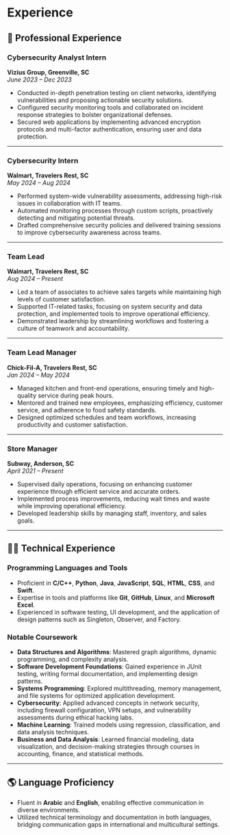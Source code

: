 # **Experience**

## 🚀 **Professional Experience**

### **Cybersecurity Analyst Intern**  
**Vizius Group, Greenville, SC**  
*June 2023 – Dec 2023*  
- Conducted in-depth penetration testing on client networks, identifying vulnerabilities and proposing actionable security solutions.  
- Configured security monitoring tools and collaborated on incident response strategies to bolster organizational defenses.  
- Secured web applications by implementing advanced encryption protocols and multi-factor authentication, ensuring user and data protection.

---

### **Cybersecurity Intern**  
**Walmart, Travelers Rest, SC**  
*May 2024 – Aug 2024*  
- Performed system-wide vulnerability assessments, addressing high-risk issues in collaboration with IT teams.  
- Automated monitoring processes through custom scripts, proactively detecting and mitigating potential threats.  
- Drafted comprehensive security policies and delivered training sessions to improve cybersecurity awareness across teams.  

---

### **Team Lead**  
**Walmart, Travelers Rest, SC**  
*Aug 2024 – Present*  
- Led a team of associates to achieve sales targets while maintaining high levels of customer satisfaction.  
- Supported IT-related tasks, focusing on system security and data protection, and implemented tools to improve operational efficiency.  
- Demonstrated leadership by streamlining workflows and fostering a culture of teamwork and accountability.

---

### **Team Lead Manager**  
**Chick-Fil-A, Travelers Rest, SC**  
*Jan 2024 – May 2024*  
- Managed kitchen and front-end operations, ensuring timely and high-quality service during peak hours.  
- Mentored and trained new employees, emphasizing efficiency, customer service, and adherence to food safety standards.  
- Designed optimized schedules and team workflows, increasing productivity and customer satisfaction.

---

### **Store Manager**  
**Subway, Anderson, SC**  
*April 2021 – Present*  
- Supervised daily operations, focusing on enhancing customer experience through efficient service and accurate orders.  
- Implemented process improvements, reducing wait times and waste while improving operational efficiency.  
- Developed leadership skills by managing staff, inventory, and sales goals.

---

## 🧑‍💻 **Technical Experience**

### **Programming Languages and Tools**  
- Proficient in **C/C++**, **Python**, **Java**, **JavaScript**, **SQL**, **HTML**, **CSS**, and **Swift**.  
- Expertise in tools and platforms like **Git**, **GitHub**, **Linux**, and **Microsoft Excel**.  
- Experienced in software testing, UI development, and the application of design patterns such as Singleton, Observer, and Factory.

### **Notable Coursework**  
- **Data Structures and Algorithms**: Mastered graph algorithms, dynamic programming, and complexity analysis.  
- **Software Development Foundations**: Gained experience in JUnit testing, writing formal documentation, and implementing design patterns.  
- **Systems Programming**: Explored multithreading, memory management, and file systems for optimized application development.  
- **Cybersecurity**: Applied advanced concepts in network security, including firewall configuration, VPN setups, and vulnerability assessments during ethical hacking labs.  
- **Machine Learning**: Trained models using regression, classification, and data analysis techniques.  
- **Business and Data Analysis**: Learned financial modeling, data visualization, and decision-making strategies through courses in accounting, finance, and statistical methods.

---

## 🌎 **Language Proficiency**  
- Fluent in **Arabic** and **English**, enabling effective communication in diverse environments.  
- Utilized technical terminology and documentation in both languages, bridging communication gaps in international and multicultural settings. 
